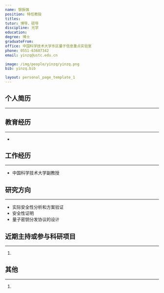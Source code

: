 ```yaml
---
name: 银振强
position: 特任教授
titles: 
tutor: 博导、硕导
discipline: 光学
education: 
degree: 博士
graduateFrom: 
office: 中国科学技术大学东区量子信息重点实验室
phone: 0551-63607342
email: yinzq@ustc.edu.cn

image: /img/people/yinzq/yinzq.png
bib: yinzq.bib

layout: personal_page_template_1
---
```


## 个人简历
--------------


## 教育经历
--------------
* 

## 工作经历
--------------
* 中国科学技术大学副教授

## 研究方向
--------------
* 实际安全性分析和方案验证
* 安全性证明
* 量子密钥分发协议的设计

## 近期主持或参与科研项目
--------------
1. 

## 其他
---------
1. 
